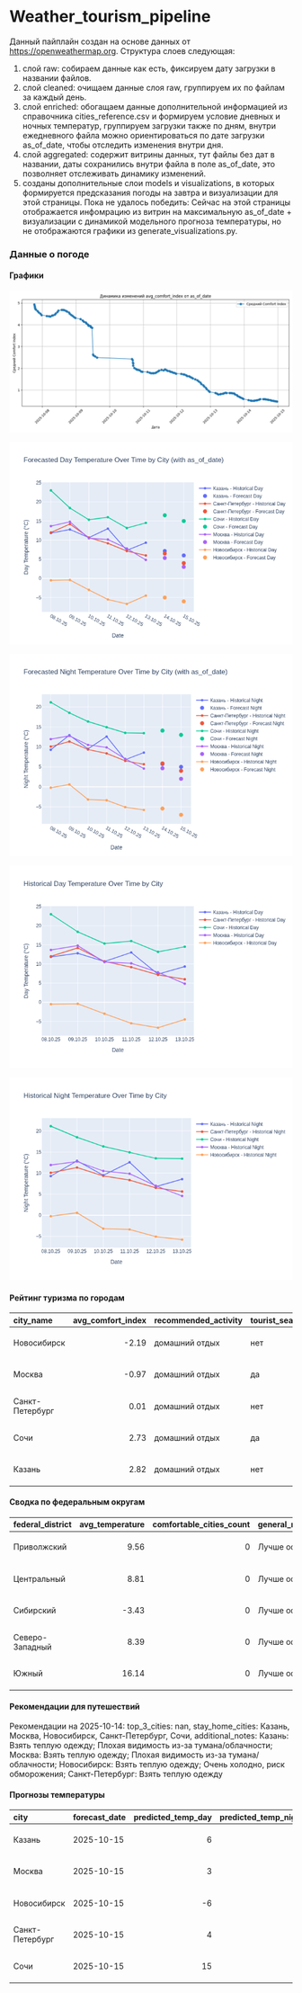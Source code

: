 # Weather_tourism_pipeline
Данный пайплайн создан на основе данных от https://openweathermap.org.
Структура слоев следующая:
  1) слой raw: 
  собираем данные как есть, фиксируем дату загрузки в названии файлов.
  2) слой cleaned:
  очищаем данные слоя raw, группируем их по файлам за каждый день.
  3) слой enriched:
  обогащаем данные дополнительной информацией из справочника cities_reference.csv и формируем условие дневных и ночных температур,
  группируем загрузки также по дням, внутри ежедневного файла можно ориентироваться по дате загрузки as_of_date, чтобы отследить изменения внутри дня.
  4) слой aggregated:
   содержит витрины данных, тут файлы без дат в названии, даты сохранились внутри файла в поле as_of_date, это позволняет отслеживать динамику изменений.
  6) созданы дополнительные слои models и visualizations, в которых формируется предсказания погоды на завтра и визуализации для этой страницы.
  Пока не удалось победить: Сейчас на этой страницы отображается инфомрацию из витрин на максимальную as_of_date + визуализации с динамикой модельного прогноза температуры, 
  но не отображаются графики из generate_visualizations.py.
<!-- WEATHER DATA START -->
### Данные о погоде

#### Графики
![Comfort Index Trend](data/visualizations/comfort_index_trend.png)

![Forecasted Day Temperature](data/visualizations/forecasted_day_temperature.png)

![Forecasted Night Temperature](data/visualizations/forecasted_night_temperature.png)

![Historical Day Temperature](data/visualizations/historical_day_temperature.png)

![Historical Night Temperature](data/visualizations/historical_night_temperature.png)

#### Рейтинг туризма по городам
| city_name       |   avg_comfort_index | recommended_activity   | tourist_season_match   | tourism_season   | tour_recommendation       | as_of_date          |
|:----------------|--------------------:|:-----------------------|:-----------------------|:-----------------|:--------------------------|:--------------------|
| Новосибирск     |               -2.19 | домашний отдых         | нет                    | Июнь-Август      | домашний отдых вне сезона | 2025-10-14 23:29:00 |
| Москва          |               -0.97 | домашний отдых         | да                     | Круглогодично    | домашний отдых в сезон    | 2025-10-14 23:29:00 |
| Санкт-Петербург |                0.01 | домашний отдых         | нет                    | Май-Сентябрь     | домашний отдых вне сезона | 2025-10-14 23:29:00 |
| Сочи            |                2.73 | домашний отдых         | да                     | Май-Октябрь      | домашний отдых в сезон    | 2025-10-14 23:29:00 |
| Казань          |                2.82 | домашний отдых         | нет                    | Май-Сентябрь     | домашний отдых вне сезона | 2025-10-14 23:29:00 |

#### Сводка по федеральным округам
| federal_district   |   avg_temperature |   comfortable_cities_count | general_recommendation   | as_of_date          |
|:-------------------|------------------:|---------------------------:|:-------------------------|:--------------------|
| Приволжский        |              9.56 |                          0 | Лучше остаться дома      | 2025-10-14 23:29:00 |
| Центральный        |              8.81 |                          0 | Лучше остаться дома      | 2025-10-14 23:29:00 |
| Сибирский          |             -3.43 |                          0 | Лучше остаться дома      | 2025-10-14 23:29:00 |
| Северо-Западный    |              8.39 |                          0 | Лучше остаться дома      | 2025-10-14 23:29:00 |
| Южный              |             16.14 |                          0 | Лучше остаться дома      | 2025-10-14 23:29:00 |

#### Рекомендации для путешествий
Рекомендации на 2025-10-14: top_3_cities: nan, stay_home_cities: Казань, Москва, Новосибирск, Санкт-Петербург, Сочи, additional_notes: Казань: Взять теплую одежду; Плохая видимость из-за тумана/облачности; Москва: Взять теплую одежду; Плохая видимость из-за тумана/облачности; Новосибирск: Взять теплую одежду; Очень холодно, риск обморожения; Санкт-Петербург: Взять теплую одежду

#### Прогнозы температуры
| city            | forecast_date   |   predicted_temp_day |   predicted_temp_night | model_type       | as_of_date          |
|:----------------|:----------------|---------------------:|-----------------------:|:-----------------|:--------------------|
| Казань          | 2025-10-15      |                    6 |                      5 | LinearRegression | 2025-10-14 23:29:49 |
| Москва          | 2025-10-15      |                    3 |                      2 | LinearRegression | 2025-10-14 23:29:49 |
| Новосибирск     | 2025-10-15      |                   -6 |                     -7 | LinearRegression | 2025-10-14 23:29:49 |
| Санкт-Петербург | 2025-10-15      |                    4 |                      4 | LinearRegression | 2025-10-14 23:29:49 |
| Сочи            | 2025-10-15      |                   15 |                     13 | LinearRegression | 2025-10-14 23:29:49 |


<!-- WEATHER DATA END -->
